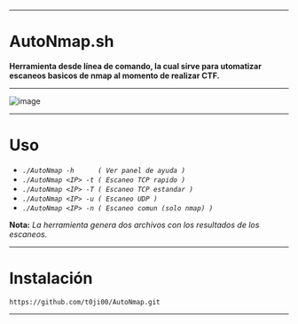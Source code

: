 ***
# AutoNmap.sh
**Herramienta desde línea de comando, la cual sirve para utomatizar escaneos basicos de nmap al momento de realizar CTF.**
***
![image](https://github.com/t0ji00/AutoNmap/assets/132774558/af2d1eb4-e3ad-4fe9-9fb0-30339bf64aaa)
***
# Uso
- *`./AutoNmap -h      ( Ver panel de ayuda )`*
- *`./AutoNmap <IP> -t ( Escaneo TCP rapido )`*
- *`./AutoNmap <IP> -T ( Escaneo TCP estandar )`*
- *`./AutoNmap <IP> -u ( Escaneo UDP )`*
- *`./AutoNmap <IP> -n ( Escaneo comun (solo nmap) )`*

**Nota:** *La herramienta genera dos archivos con los resultados de los escaneos.*
***
# Instalación
`https://github.com/t0ji00/AutoNmap.git`
***
